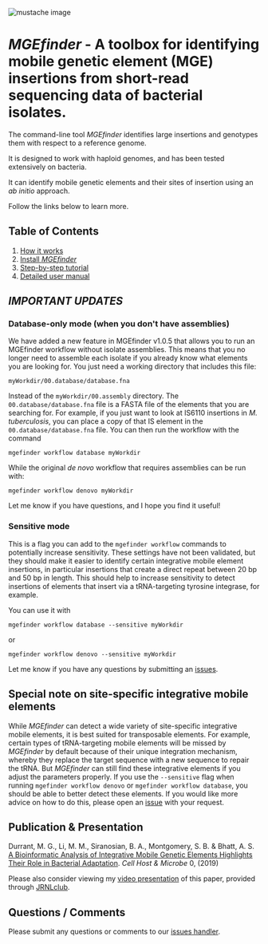 ![mustache image](https://github.com/bhattlab/MGEfinder/blob/master/docs/img/mustache.png)

# *MGEfinder* - A toolbox for identifying mobile genetic element (MGE) insertions from short-read sequencing data of bacterial isolates.

The command-line tool *MGEfinder* identifies large insertions and genotypes them with respect to a reference genome.

It is designed to work with haploid genomes, and has been tested extensively on bacteria.

It can identify mobile genetic elements and their sites of insertion using an *ab initio* approach.

Follow the links below to learn more.

## Table of Contents
1. [How it works](https://github.com/bhattlab/MGEfinder/wiki/How-it-works)
2. [Install *MGEfinder*](https://github.com/bhattlab/MGEfinder/wiki/Installation)
3. [Step-by-step tutorial](https://github.com/bhattlab/MGEfinder/wiki/Tutorial)
4. [Detailed user manual](https://github.com/bhattlab/MGEfinder/wiki/User-manual)

## *IMPORTANT UPDATES*

### Database-only mode (when you don't have assemblies)
We have added a new feature in MGEfinder v1.0.5 that allows you to run an MGEfinder workflow without isolate assemblies. This means that you no longer need to assemble each isolate if you already know what elements you are looking for. You just need a working directory that includes this file:

    myWorkdir/00.database/database.fna

Instead of the `myWorkdir/00.assembly` directory. The `00.database/database.fna` file is a FASTA file of the elements that you are searching for. For example, if you just want to look at IS6110 insertions in *M. tuberculosis*, you can place a copy of that IS element in the `00.database/database.fna` file. You can then run the workflow with the command

    mgefinder workflow database myWorkdir
    
While the original *de novo* workflow that requires assemblies can be run with:
  
    mgefinder workflow denovo myWorkdir

Let me know if you have questions, and I hope you find it useful!

### Sensitive mode
This is a flag you can add to the `mgefinder workflow` commands to potentially increase sensitivity. These settings have not been validated, but they should make it easier to identify certain integrative mobile element insertions, in particular insertions that create a direct repeat between 20 bp and 50 bp in length. This should help to increase sensitivity to detect insertions of elements that insert via a tRNA-targeting tyrosine integrase, for example.

You can use it with

    mgefinder workflow database --sensitive myWorkdir
    
or

    mgefinder workflow denovo --sensitive myWorkdir

Let me know if you have any questions by submitting an [issues](https://github.com/bhattlab/MGEfinder/issues).

## Special note on site-specific integrative mobile elements
While *MGEfinder* can detect a wide variety of site-specific integrative mobile elements, it is best suited for transposable elements. For example, certain types of tRNA-targeting mobile elements will be missed by *MGEfinder* by default because of their unique integration mechanism, whereby they replace the target sequence with a new sequence to repair the tRNA. But *MGEfinder* can still find these integrative elements if you adjust the parameters properly. If you use the `--sensitive` flag when running `mgefinder workflow denovo` or `mgefinder workflow database`, you should be able to better detect these elements. If you would like more advice on how to do this, please open an [issue](https://github.com/bhattlab/MGEfinder/issues) with your request.

## Publication & Presentation
Durrant, M. G., Li, M. M., Siranosian, B. A., Montgomery, S. B. & Bhatt, A. S. [A Bioinformatic Analysis of Integrative Mobile Genetic Elements Highlights Their Role in Bacterial Adaptation](https://www.cell.com/cell-host-microbe/fulltext/S1931-3128(19)30546-3). *Cell Host & Microbe* 0, (2019)

Please also consider viewing my [video presentation](https://jrnlclub.org/research-films/mgefinder) of this paper, provided through [JRNLclub](https://jrnlclub.org/research-films/mgefinder).

## Questions / Comments
Please submit any questions or comments to our [issues handler](https://github.com/bhattlab/MGEfinder/issues). 
